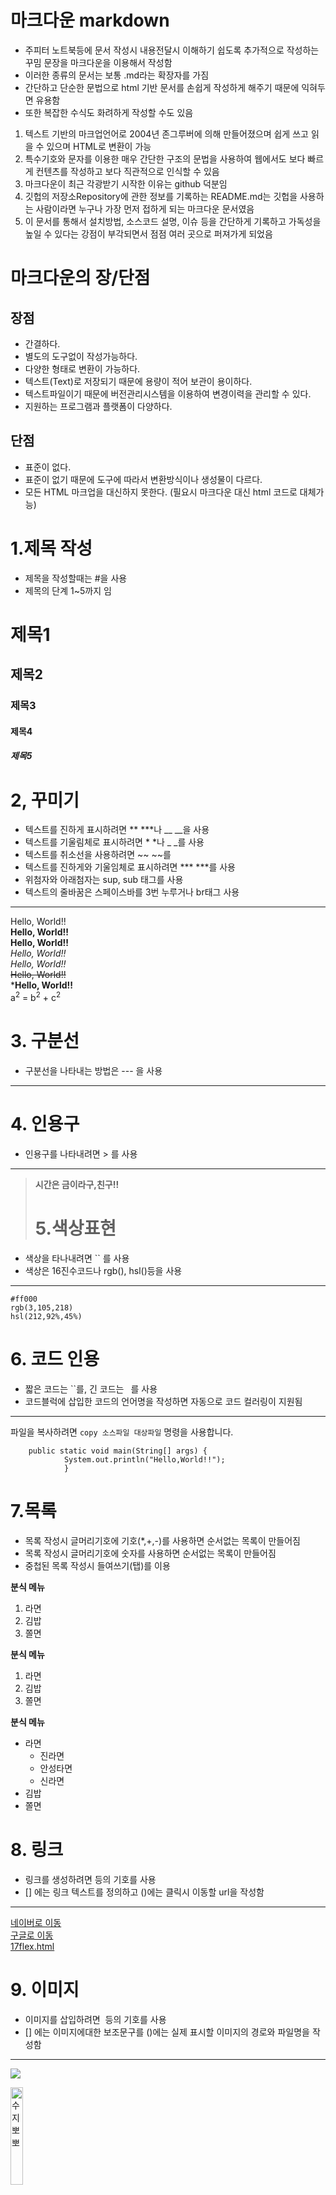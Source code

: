 
# 마크다운 markdown

* 주피터 노트북등에 문서 작성시 내용전달시 이해하기 쉽도록 추가적으로 작성하는 꾸밈 문장을 마크다운을 이용해서 작성함
* 이러한 종류의 문서는 보통 .md라는 확장자를 가짐
* 간단하고 단순한 문법으로 html 기반 문서를 손쉽게 작성하게 해주기 때문에 익혀두면 유용함
* 또한 복잡한 수식도 화려하게 작성할 수도 있음

1. 텍스트 기반의 마크업언어로 2004년 존그루버에 의해 만들어졌으며 쉽게 쓰고 읽을 수 있으며 HTML로 변환이 가능
2. 특수기호와 문자를 이용한 매우 간단한 구조의 문법을 사용하여 웹에서도 보다 빠르게 컨텐츠를 작성하고 보다 직관적으로 인식할 수 있음
3. 마크다운이 최근 각광받기 시작한 이유는 github 덕분임
4. 깃헙의 저장소Repository에 관한 정보를 기록하는 README.md는 깃헙을 사용하는 사람이라면 누구나 가장 먼저 접하게 되는 마크다운 문서였음
5. 이 문서를 통해서 설치방법, 소스코드 설명, 이슈 등을 간단하게 기록하고 가독성을 높일 수 있다는 강점이 부각되면서 점점 여러 곳으로 퍼져가게 되었음

# 마크다운의 장/단점

## 장점
* 간결하다.
* 별도의 도구없이 작성가능하다.
* 다양한 형태로 변환이 가능하다.
* 텍스트(Text)로 저장되기 때문에 용량이 적어 보관이 용이하다.
* 텍스트파일이기 때문에 버전관리시스템을 이용하여 변경이력을 관리할 수 있다.
* 지원하는 프로그램과 플랫폼이 다양하다.

## 단점
* 표준이 없다.
* 표준이 없기 때문에 도구에 따라서 변환방식이나 생성물이 다르다.
* 모든 HTML 마크업을 대신하지 못한다. (필요시 마크다운 대신 html 코드로 대체가능)

# 1.제목 작성
* 제목을 작성할때는 #을 사용
* 제목의 단계 1~5까지 임
# 제목1
## 제목2
### 제목3
#### 제목4
##### 제목5

# 2, 꾸미기
* 텍스트를 진하게 표시하려면 ** ***나 __ __을 사용
* 텍스트를 기울림체로 표시하려면 * *나 _ _를 사용
* 텍스트를 취소선을 사용하려면 ~~ ~~를 
* 텍스트를 진하게와 기울임체로 표시하려면 *** ***를 사용
* 위첨자와 아래첨자는 sup, sub 태그를 사용
* 텍스트의 줄바꿈은 스페이스바를 3번 누루거나 br태그 사용

---
Hello, World!! <br>
**Hello, World!!** <br>
__Hello, World!!__ <br>
*Hello, World!!*<br>
_Hello, World!!_<br>
~~Hello, World!!~~<br>
***Hello, World!!**<br>
a<sup>2</sup> = b<sup>2</sup> + c<sup>2<br>

# 3. 구분선
* 구분선을 나타내는 방법은 --- 을 사용

---
# 4. 인용구
* 인용구를 나타내려면 > 를 사용
---
> **시간은 금이라구,친구!!**
> 
> # 5.색상표현
* 색상을 타나내려면 `` 를 사용
* 색상은 16진수코드나 rgb(), hsl()등을 사용
---
`#ff000`<br>
`rgb(3,105,218)`<br>
`hsl(212,92%,45%)`<br>

# 6. 코드 인용
* 짧은 코드는 ``를, 긴 코드는 ``` ```를 사용
* 코드블럭에 삽입한 코드의 언어명을 작성하면 자동으로 코드 컬러링이 지원됨

---
파일을 복사하려면 ``` copy 소스파일 대상파일 ``` 명령을 사용합니다. <br>
```
    public static void main(String[] args) {
            System.out.println("Hello,World!!");
            }
```

# 7.목록
* 목록 작성시 글머리기호에 기호(*,+,-)를 사용하면 순서없는 목록이 만들어짐
* 목록 작성시 글머리기호에 숫자를 사용하면 순서없는 목록이 만들어짐
* 중첩된 목록 작성시 들여쓰기(탭)를 이용

**분식 메뉴**<br>
1. 라면
2. 김밥
3. 쫄면


**분식 메뉴**<br>
1. 라면
2. 김밥
3. 쫄면

**분식 메뉴**<br>
* 라면
    + 진라면
    - 안성타면
    * 신라면
* 김밥
* 쫄면

# 8. 링크
* 링크를 생성하려면[]() 등의 기호를 사용
* [] 에는 링크 텍스트를 정의하고 ()에는 클릭시 이동할 url을 작성함
---
[네이버로 이동](http://naver.com)<br>
[구글로 이동](http://google.com)<br>
[17flex.html](17flex.html)

# 9. 이미지
* 이미지를 삽입하려면 ![]() 등의 기호를 사용
* [] 에는  이미지에대한 보조문구를 ()에는 실제 표시할 이미지의 경로와 파일명을 작성함
---
![](img/rubber-duck.png)<br>
 <!--![수지뽀뽀](img/img.png)<br> -->
 <img src="img/img.png" alt="수지뽀뽀" title="수지뽀뽀" width="20%">

# 10.테이블
* 테이블을 작성하려면 | 와 - 으로 사용해서 나타낼수 있음
*  \- 을 이용해서 테이블의 헤더를 정의
* | 를 이용하면 테이블의 컬럼을 정의
* \- 과 : 을 이용해서 컬럼내 텍스트의 정렬방식을 지정할 수 있음
---
| 이름  |   국어 |  수학   | 영어    |
|-----|-----:|:-----:|:------|
| 수지  |   97 |  65   | 65    |
| 혜교  |   97 |  65   | 65    |
| 지현  |   97 |  65   | 65    |

# 11. 수식
* LaTeX 형식의 수학식 작성법을 지원
* 수식을 작성하려면 $ $ 기호를 사용
* 자세한 LaTex 문법은 https://ko.wikipedia.org/wiki/%EC%9C%84%ED%82%A4%EB%B0%B1%EA%B3%BC:TeX_%EB%AC%B8%EB%B2%95
---
$a^2 = b^2 + c^2$
$$x=-b\pm\sqrt[]b^2-4ac \over 2a $$





  <!--<h5>제목5</h5> -->


주피터 노트북등에 문서 작성시 내용전달시 이해하기 쉽도록 추가적으로 작성하는 꾸밈 문장을 마크다운을 이용해서 작성함
이러한 종류의 문서는 보통 .md라는 확장자를 가짐
간단하고 단순한 문법으로 html 기반 문서를 손쉽게 작성하게 해주기 때문에 익혀두면 유용함
또한 복잡한 수식도 화려하게 작성할 수도 있음

텍스트 기반의 마크업언어로 2004년 존그루버에 의해 만들어졌으며 쉽게 쓰고 읽을 수 있으며 HTML로 변환이 가능
특수기호와 문자를 이용한 매우 간단한 구조의 문법을 사용하여 웹에서도 보다 빠르게 컨텐츠를 작성하고 보다 직관적으로 인식할 수 있음
마크다운이 최근 각광받기 시작한 이유는 github 덕분임
깃헙의 저장소Repository에 관한 정보를 기록하는 README.md는 깃헙을 사용하는 사람이라면 누구나 가장 먼저 접하게 되는 마크다운 문서였음
이 문서를 통해서 설치방법, 소스코드 설명, 이슈 등을 간단하게 기록하고 가독성을 높일 수 있다는 강점이 부각되면서 점점 여러 곳으로 퍼져가게 되었음


간결하다.
별도의 도구없이 작성가능하다.
다양한 형태로 변환이 가능하다.
텍스트(Text)로 저장되기 때문에 용량이 적어 보관이 용이하다.
텍스트파일이기 때문에 버전관리시스템을 이용하여 변경이력을 관리할 수 있다.
지원하는 프로그램과 플랫폼이 다양하다.

표준이 없다.
표준이 없기 때문에 도구에 따라서 변환방식이나 생성물이 다르다.
모든 HTML 마크업을 대신하지 못한다.

